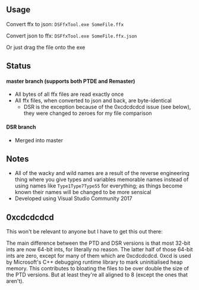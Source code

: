 ## Usage

Convert ffx to json: `DSFfxTool.exe SomeFile.ffx`

Convert json to ffx: `DSFfxTool.exe SomeFile.ffx.json`

Or just drag the file onto the exe


## Status

#### master branch (supports both PTDE and Remaster)
* All bytes of all ffx files are read exactly once
* All ffx files, when converted to json and back, are byte-identical
   * DSR is the exception because of the 0xcdcdcdcd issue (see below), they were changed to zeroes for my file comparison

#### DSR branch
* Merged into master


## Notes
* All of the wacky and wild names are a result of the reverse engineering thing where you give types and variables memorable names instead of using names like `Type1Type7Type55` for everything; as things become known their names will be changed to be more sensical
* Developed using Visual Studio Community 2017


## 0xcdcdcdcd

This won't be relevant to anyone but I have to get this out there:

The main difference between the PTD and DSR versions is that most 32-bit ints are now 64-bit ints, for literally no reason. The latter half of those 64-bit ints are zero, except for many of them which are 0xcdcdcdcd. 0xcd is used by Microsoft's C++ debugging runtime library to mark uninitialised heap memory. This contributes to bloating the files to be over double the size of the PTD versions. But at least they're all aligned to 8 (except the ones that aren't).
